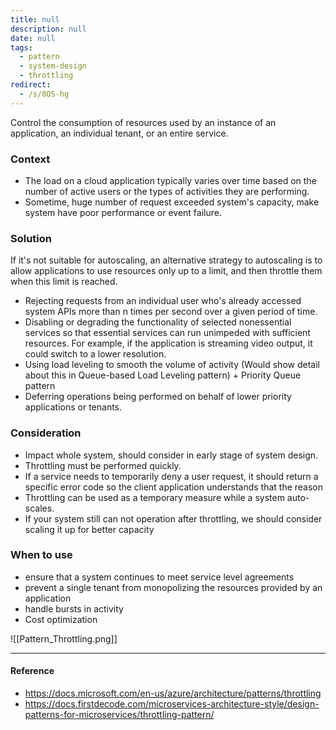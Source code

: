```yaml
---
title: null
description: null
date: null
tags:
  - pattern
  - system-design
  - throttling
redirect:
  - /s/8OS-hg
---
```


Control the consumption of resources used by an instance of an application, an individual tenant, or an entire service.

### Context

- The load on a cloud application typically varies over time based on the number of active users or the types of activities they are performing.
- Sometime, huge number of request exceeded system's capacity, make system have poor performance or event failure.

### Solution

If it's not suitable for autoscaling, an alternative strategy to autoscaling is to allow applications to use resources only up to a limit, and then throttle them when this limit is reached.

- Rejecting requests from an individual user who's already accessed system APIs more than n times per second over a given period of time.
- Disabling or degrading the functionality of selected nonessential services so that essential services can run unimpeded with sufficient resources. For example, if the application is streaming video output, it could switch to a lower resolution.
- Using load leveling to smooth the volume of activity (Would show detail about this in Queue-based Load Leveling pattern) + Priority Queue pattern
- Deferring operations being performed on behalf of lower priority applications or tenants.

### Consideration

- Impact whole system, should consider in early stage of system design.
- Throttling must be performed quickly.
- If a service needs to temporarily deny a user request, it should return a specific error code so the client application understands that the reason
- Throttling can be used as a temporary measure while a system auto-scales.
- If your system still can not operation after throttling, we should consider scaling it up for better capacity

### When to use

- ensure that a system continues to meet service level agreements
- prevent a single tenant from monopolizing the resources provided by an application
- handle bursts in activity
- Cost optimization

![[Pattern_Throttling.png]]

---

#### Reference

- https://docs.microsoft.com/en-us/azure/architecture/patterns/throttling
- https://docs.firstdecode.com/microservices-architecture-style/design-patterns-for-microservices/throttling-pattern/
